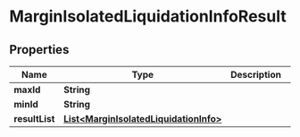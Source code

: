 

# MarginIsolatedLiquidationInfoResult


## Properties

| Name | Type | Description | Notes |
|------------ | ------------- | ------------- | -------------|
|**maxId** | **String** |  |  [optional] |
|**minId** | **String** |  |  [optional] |
|**resultList** | [**List&lt;MarginIsolatedLiquidationInfo&gt;**](MarginIsolatedLiquidationInfo.md) |  |  [optional] |



